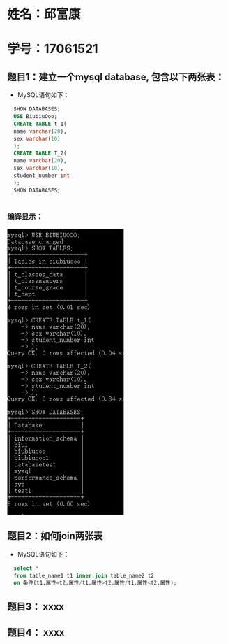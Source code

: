 # 姓名：邱富康
# 学号：17061521

## 题目1：建立一个mysql database, 包含以下两张表：
+ MySQL语句如下：
```sql
  SHOW DATABASES;
  USE BiubiuOoo;
  CREATE TABLE t_1(
  name varchar(20),
  sex varchar(10)
  );
  CREATE TABLE T_2(
  name varchar(20),
  sex varchar(10),
  student_number int
  );
  SHOW DATABASES;
 
 ```
 ### 编译显示：
 ![](https://github.com/BiubiuOoo/mysql-test-1/blob/master/tese_images/30.png?raw=true)
## 题目2：如何join两张表
+ MySQL语句如下：
```sql
  select *
  from table_name1 t1 inner join table_name2 t2 
  on 条件(t1.属性=t2.属性/t1.属性>t2.属性/t1.属性<t2.属性); 
```

## 题目3： xxxx

## 题目4： xxxx
